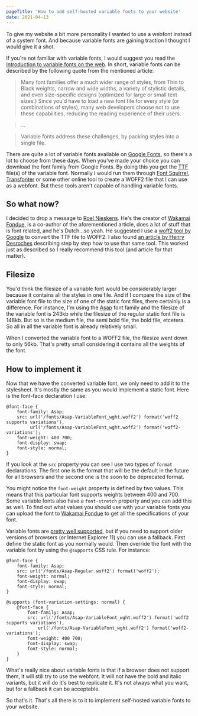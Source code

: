 ```yaml
---
pageTitle: 'How to add self-hosted variable fonts to your website'
date: 2021-04-13
---
```

To give my website a bit more personality I wanted to use a webfont instead of a system font. And because variable fonts are gaining traction I thought I would give it a shot. 

If you're not familiar with variable fonts, I would suggest you read the [Introduction to variable fonts on the web](https://web.dev/variable-fonts/). In short, variable fonts can be described by the following quote from the mentioned article:

> Many font families offer a much wider range of styles, from Thin to Black weights, narrow and wide widths, a variety of stylistic details, and even size-specific designs (optimized for large or small text sizes.) Since you'd have to load a new font file for every style (or combinations of styles), many web developers choose not to use these capabilities, reducing the reading experience of their users.

> ...

> Variable fonts address these challenges, by packing styles into a single file.

There are quite a lot of variable fonts available on [Google Fonts](https://fonts.google.com/?vfonly=true), so there's a lot to choose from these days. When you've made your choice you can download the font family from Google Fonts. By doing this you get the <abbr title="True Type Font">TTF</abbr> file(s) of the variable font. Normally I would run them through [Font Squirrel](https://www.fontsquirrel.com/), [Transfonter](https://transfonter.org/) or some other online tool to create a WOFF2 file that I can use as a webfont. But these tools aren't capable of handling variable fonts.

## So what now?

I decided to drop a message to [Roel Nieskens](https://twitter.com/PixelAmbacht). He's the creator of [Wakamai Fondue](https://wakamaifondue.com/), is a co-author of the aforementioned article, does a lot of stuff that is font related, and he's Dutch...so yeah. He suggested I use a [woff2 tool by Google](https://github.com/google/woff2) to convert the TTF file to WOFF2. I also found [an article by Henry Desroches](https://henry.codes/writing/how-to-convert-variable-ttf-font-files-to-woff2/) describing step by step how to use that same tool. This worked just as described so I really recommend this tool (and article for that matter).

## Filesize

You'd think the filesize of a variable font would be considerably larger because it contains all the styles in one file. And if I compare the size of the variable font file to the size of one of the static font files, there certainly is a difference. For instance, I'm using the [Asap](https://fonts.google.com/specimen/Asap) font family and the filesize of the variable font is 243kb while the filesize of the regular static font file is 148kb. But so is the medium file, the semi bold file, the bold file, etcetera. So all in all the variable font is already relatively small.

When I converted the variable font to a WOFF2 file, the filesize went down to only 56kb. That's pretty small considering it contains all the weights of the font.

## How to implement it

Now that we have the converted variable font, we only need to add it to the stylesheet. It's mostly the same as you would implement a static font. Here is the font-face declaration I use:
```
@font-face {
    font-family: Asap;
    src: url('/fonts/Asap-VariableFont_wght.woff2') format('woff2 supports variations'),
         url('/fonts/Asap-VariableFont_wght.woff2') format('woff2-variations');
    font-weight: 400 700;
    font-display: swap;
    font-style: normal;
}
```
If you look at the `src` property you can see I use two types of `format` declarations. The first one is the format that will be the default in the future for all browsers and the second one is the soon to be deprecated format.

You might notice the `font-weight` property is defined by two values. This means that this particular font supports weights between 400 and 700. Some variable fonts also have a `font-stretch` property and you can add this as well. To find out what values you should use with your variable fonts you can upload the font to [Wakamai Fondue](https://wakamaifondue.com/) to get all the specifications of your font.

Variable fonts are [pretty well supported](https://caniuse.com/variable-fonts), but if you need to support older versions of browsers (or Internet Explorer 11) you can use a fallback. First define the static font as you normally would. Then override the font with the variable font by using the `@supports` CSS rule. For instance:
```
@font-face {
    font-family: Asap;
    src: url('/fonts/Asap-Regular.woff2') format('woff2');
    font-weight: normal;
    font-display: swap;
    font-style: normal;
}

@supports (font-variation-settings: normal) {
    @font-face {
        font-family: Asap;
        src: url('/fonts/Asap-VariableFont_wght.woff2') format('woff2 supports variations'),
            url('/fonts/Asap-VariableFont_wght.woff2') format('woff2-variations');
        font-weight: 400 700;
        font-display: swap;
        font-style: normal;
    }
}
```
What's really nice about variable fonts is that if a browser does not support them, it will still try to use the webfont. It will not have the bold and italic variants, but it will do it's best to replicate it. It's not always what you want, but for a fallback it can be acceptable.

So that's it. That's all there is to it to implement self-hosted variable fonts to your website.